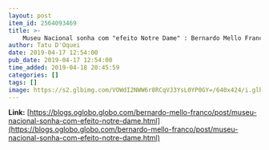 ```yaml
---
layout: post
item_id: 2564093469
title: >-
    Museu Nacional sonha com "efeito Notre Dame" : Bernardo Mello Franco
author: Tatu D'Oquei
date: 2019-04-17 12:54:00
pub_date: 2019-04-17 12:54:00
time_added: 2019-04-18 20:45:59
categories: []
tags: []
image: https://s2.glbimg.com/VOWdI2NWW6r8RCqVJ3YsL0YP0GY=/640x424/i.glbimg.com/og/ig/infoglobo1/f/original/2018/09/02/incendio.jpg
---
```


**Link:** [https://blogs.oglobo.globo.com/bernardo-mello-franco/post/museu-nacional-sonha-com-efeito-notre-dame.html](https://blogs.oglobo.globo.com/bernardo-mello-franco/post/museu-nacional-sonha-com-efeito-notre-dame.html)

